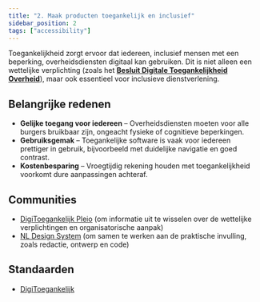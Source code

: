 ```yaml
---
title: "2. Maak producten toegankelijk en inclusief"
sidebar_position: 2
tags: ["accessibility"]
---
```


Toegankelijkheid zorgt ervoor dat iedereen, inclusief mensen met een beperking,
overheidsdiensten digitaal kan gebruiken. Dit is niet alleen een wettelijke
verplichting (zoals het
[**Besluit Digitale Toegankelijkheid Overheid**](https://wetten.overheid.nl/BWBR0040936/2018-07-01)),
maar ook essentieel voor inclusieve dienstverlening.

## Belangrijke redenen

- **Gelijke toegang voor iedereen** – Overheidsdiensten moeten voor alle burgers
  bruikbaar zijn, ongeacht fysieke of cognitieve beperkingen.
- **Gebruiksgemak** – Toegankelijke software is vaak voor iedereen prettiger in
  gebruik, bijvoorbeeld met duidelijke navigatie en goed contrast.
- **Kostenbesparing** – Vroegtijdig rekening houden met toegankelijkheid
  voorkomt dure aanpassingen achteraf.

## Communities

- [DigiToegankelijk Pleio](/communities/digitoegankelijk#community) (om
  informatie uit te wisselen over de wettelijke verplichtingen en
  organisatorische aanpak)
- [NL Design System](/communities/nl-design-system) (om samen te werken aan de
  praktische invulling, zoals redactie, ontwerp en code)

## Standaarden

- [DigiToegankelijk](/kennisbank/front-end/standaarden/digitoegankelijk)
